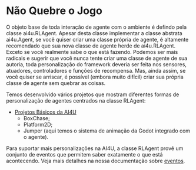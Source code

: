 # Não Quebre o Jogo

O objeto base de toda interação de agente com o ambiente é defindo pela classe ai4u.RLAgent. Apesar desta classe implementar a classe abstrata ai4u.Agent, se você quiser criar uma classe própria de agente, é altamente recomendado que sua nova classe de agente herde de ai4u.RLAgent. Exceto se você realmente sabe o que está fazendo. Podemos ser mais radicais e sugerir que você nunca tente criar uma classe de agente de sua autoria, toda personalização do framework deveria ser feita nos sensores, atuadores, controladores e funções de recompensa. Mas, ainda assim, se você quiser se arriscar, é possível (embora muito difícil) criar sua própria classe de agente sem quebrar as coisas. 

Temos desenvolvido vários projetos que mostram diferentes formas de personalização de agentes centrados na classe RLAgent:

* [Projetos Básicos da AI4U](https://github.com/gilzamir18/ai4u_demo_projects)
    * BoxChase;
    * Platform2D;
    * Jumper (aqui temos o sistema de animação da Godot integrado com o agente).


Para suportar mais personalizações na AI4U, a classe RLAgent provê um conjunto de eventos que permitem saber exatamente o que está acontecendo. Veja mais detalhes na nossa documentação sobre [eventos](eventsPTBR.md).